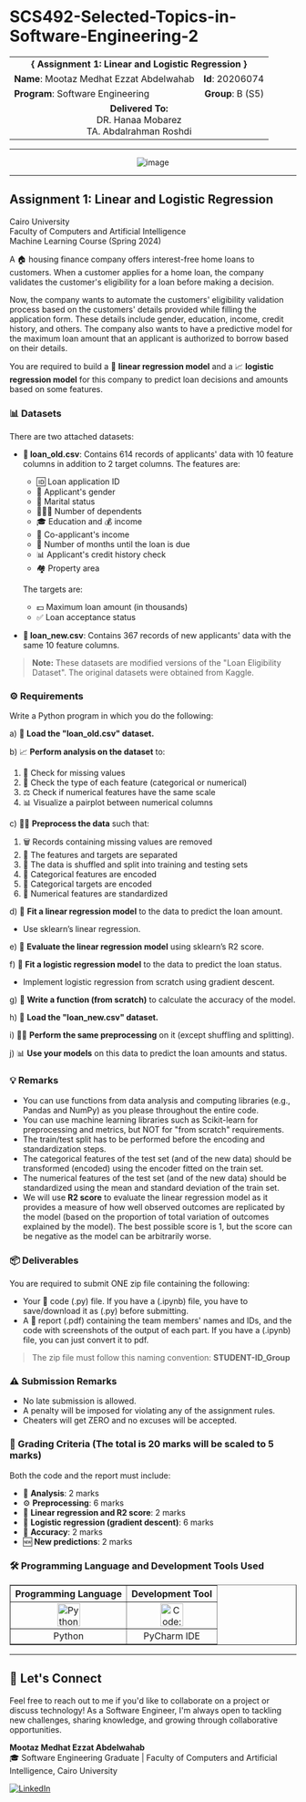 # SCS492-Selected-Topics-in-Software-Engineering-2

<div align="center">
  <table width="100%">
    <tr>
      <td colspan="2" align="center"><strong>{ Assignment 1: Linear and Logistic Regression }</strong></td>
    </tr>
    <tr>
      <td align="left"><strong>Name</strong>: Mootaz Medhat Ezzat Abdelwahab</td>
      <td align="right"><strong>Id</strong>: 20206074</td>
    </tr>
    <tr>
      <td align="left"><strong>Program</strong>: Software Engineering</td>
      <td align="right"><strong>Group</strong>: B (S5)</td>
    </tr>
    <tr>
      <td align="center" colspan="2"><strong>Delivered To:</strong><br>DR. Hanaa Mobarez<br>TA. Abdalrahman Roshdi</td>
    </tr>
  </table>
</div>

---

<div align="center">
  <img src="https://github.com/user-attachments/assets/e106d083-19da-4296-96e5-da13c6187a7b" alt="image">
</div>

---

## Assignment 1: Linear and Logistic Regression

Cairo University  
Faculty of Computers and Artificial Intelligence  
Machine Learning Course (Spring 2024) 

A 🏠 housing finance company offers interest-free home loans to customers. When a customer applies for a home loan, the company validates the customer's eligibility for a loan before making a decision.

Now, the company wants to automate the customers' eligibility validation process based on the customers' details provided while filling the application form. These details include gender, education, income, credit history, and others. The company also wants to have a predictive model for the maximum loan amount that an applicant is authorized to borrow based on their details.

You are required to build a 🔢 **linear regression model** and a 📈 **logistic regression model** for this company to predict loan decisions and amounts based on some features.

### 📊 Datasets

There are two attached datasets:

- **📄 loan_old.csv**: Contains 614 records of applicants' data with 10 feature columns in addition to 2 target columns. The features are:
  - 🆔 Loan application ID
  - 👤 Applicant's gender
  - 💍 Marital status
  - 👨‍👩‍👦 Number of dependents
  - 🎓 Education and 💰 income
  - 🤝 Co-applicant's income
  - 📅 Number of months until the loan is due
  - 📊 Applicant's credit history check
  - 🏘️ Property area

  The targets are:
  - 💵 Maximum loan amount (in thousands)
  - ✅ Loan acceptance status

- **📄 loan_new.csv**: Contains 367 records of new applicants' data with the same 10 feature columns.

> **Note:** These datasets are modified versions of the "Loan Eligibility Dataset". The original datasets were obtained from Kaggle.

### ⚙️ Requirements

Write a Python program in which you do the following:

a) 📂 **Load the "loan_old.csv" dataset.**

b) 📈 **Perform analysis on the dataset** to:
   1. 🔎 Check for missing values
   2. 📑 Check the type of each feature (categorical or numerical)
   3. ⚖️ Check if numerical features have the same scale
   4. 📊 Visualize a pairplot between numerical columns

c) 🧑‍💻 **Preprocess the data** such that:
   1. 🗑️ Records containing missing values are removed
   2. 🧩 The features and targets are separated
   3. 🔀 The data is shuffled and split into training and testing sets
   4. 🔡 Categorical features are encoded
   5. 🎯 Categorical targets are encoded
   6. 📏 Numerical features are standardized

d) 🔢 **Fit a linear regression model** to the data to predict the loan amount.
   - Use sklearn’s linear regression.

e) 🧮 **Evaluate the linear regression model** using sklearn’s R2 score.

f) 🔄 **Fit a logistic regression model** to the data to predict the loan status.
   - Implement logistic regression from scratch using gradient descent.

g) 🎯 **Write a function (from scratch)** to calculate the accuracy of the model.

h) 📂 **Load the "loan_new.csv" dataset.**

i) 🧑‍💻 **Perform the same preprocessing** on it (except shuffling and splitting).

j) 📊 **Use your models** on this data to predict the loan amounts and status.

### 💡 Remarks

- You can use functions from data analysis and computing libraries (e.g., Pandas and NumPy) as you please throughout the entire code.
- You can use machine learning libraries such as Scikit-learn for preprocessing and metrics, but NOT for "from scratch" requirements.
- The train/test split has to be performed before the encoding and standardization steps.
- The categorical features of the test set (and of the new data) should be transformed (encoded) using the encoder fitted on the train set.
- The numerical features of the test set (and of the new data) should be standardized using the mean and standard deviation of the train set.
- We will use **R2 score** to evaluate the linear regression model as it provides a measure of how well observed outcomes are replicated by the model (based on the proportion of total variation of outcomes explained by the model). The best possible score is 1, but the score can be negative as the model can be arbitrarily worse.

### 📦 Deliverables

You are required to submit ONE zip file containing the following:
- Your 📝 code (.py) file. If you have a (.ipynb) file, you have to save/download it as (.py) before submitting.
- A 📝 report (.pdf) containing the team members' names and IDs, and the code with screenshots of the output of each part. If you have a (.ipynb) file, you can just convert it to pdf.

> The zip file must follow this naming convention: **STUDENT-ID_Group**

### ⚠️ Submission Remarks

- No late submission is allowed.
- A penalty will be imposed for violating any of the assignment rules.
- Cheaters will get ZERO and no excuses will be accepted.

### 🏅 Grading Criteria (The total is **20 marks** will be scaled to 5 marks)

Both the code and the report must include:
- 🔎 **Analysis**: 2 marks
- ⚙️ **Preprocessing**: 6 marks
- 🔢 **Linear regression and R2 score**: 2 marks
- 🔄 **Logistic regression (gradient descent)**: 6 marks
- 🎯 **Accuracy**: 2 marks
- 🆕 **New predictions**: 2 marks

### 🛠️ Programming Language and Development Tools Used

<table align="center" border="1" cellpadding="10">
  <thead>
    <tr>
      <th>Programming Language</th>
      <th>Development Tool</th>
    </tr>
  </thead>
  <tbody>
    <tr>
      <td align="center">
        <img src="https://cdn.jsdelivr.net/gh/devicons/devicon/icons/python/python-original.svg" title="Python" alt="Python" width="40" height="40"/>
      </td>
      <td align="center">
        <img src="https://github.com/user-attachments/assets/7381df13-3be4-417d-992d-cc0c039baa44" title="Code::Blocks" alt="Code::Blocks" width="40" height="40"/>
      </td>
    </tr>
    <tr>
      <td align="center">
        Python
      </td>
      <td align="center">
        PyCharm IDE
      </td>
    </tr>
  </tbody>
</table>

---

## 💬 Let's Connect
Feel free to reach out to me if you'd like to collaborate on a project or discuss technology! As a Software Engineer, I'm always open to tackling new challenges, sharing knowledge, and growing through collaborative opportunities.

**Mootaz Medhat Ezzat Abdelwahab**  
🎓 Software Engineering Graduate | Faculty of Computers and Artificial Intelligence, Cairo University  

[![LinkedIn](https://img.shields.io/badge/LinkedIn-0077B5?style=for-the-badge&logo=linkedin&logoColor=white)](https://www.linkedin.com/in/mootaz-medhat-ezzat-abdelwahab-377a60244)
